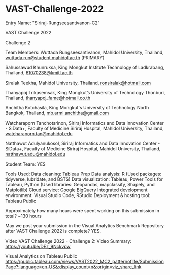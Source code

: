 # VAST-Challenge-2022

Entry Name:  "Siriraj-Rungseesantivanon-C2" 

VAST Challenge 2022 

Challenge 2
 
Team Members:
Wuttada Rungseesantivanon, Mahidol University, Thailand, wuttada.run@student.mahidol.ac.th (PRIMARY)

Sahussawud Khunruksa, King Mongkut Institute Technology of Ladkrabang, Thailand, 61070238@kmitl.ac.th 

Siralak Teekha, Mahidol University, Thailand, ronsiralak@hotmail.com

Thanyapoj Trikasemsak, King Mongkut’s University of Technology Thonburi, Thailand, thanyapoj_fame@hotmail.co.th

Anchitha Kotchasila, King Mongkut's University of Technology North Bangkok, Thailand, mb.armi.anchitha@gmail.com

Watcharaporn Tanchotsrinon, Siriraj Informatics and Data Innovation Center - SiData+, ​​Faculty of Medicine Siriraj Hospital, Mahidol University, Thailand, watcharaporn.tan@mahidol.edu 

Natthawut Adulyanukosol, Siriraj Informatics and Data Innovation Center - SiData+, ​​Faculty of Medicine Siriraj Hospital, Mahidol University, Thailand, natthawut.adu@mahidol.edu

Student Team:  YES

Tools Used:
Data cleaning: Tableau Prep
Data analysis: R (Used packages: tidyverse, lubridate, and BSTS)
Data visualization: Tableau, Power Tools for Tableau, Python (Used libraries: Geopandas, mapclassify,  Shapely, and Matplotlib)
Cloud service: Google BigQuery
Integrated development environment: Visual Studio Code, RStudio
Deployment & hosting tool: Tableau Public

Approximately how many hours were spent working on this submission in total?
~130 hours
 
May we post your submission in the Visual Analytics Benchmark Repository after VAST Challenge 2022 is complete? 
YES.
 
Video
VAST Challenge 2022 - Challenge 2: Video Summary: https://youtu.be/DEz_9Nckvpw

Visual Analytics on Tableau Public
https://public.tableau.com/views/VAST2022_MC2_patternoflife/SubmissionPage?:language=en-US&:display_count=n&:origin=viz_share_link

